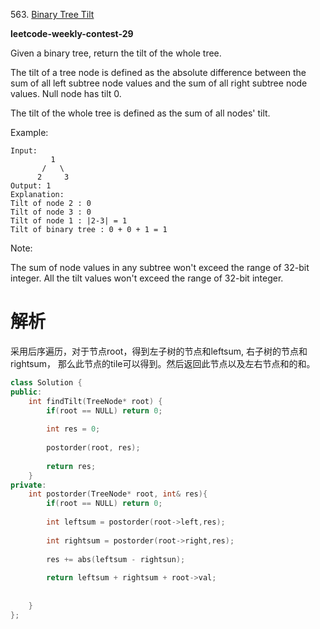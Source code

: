 563\. [Binary Tree Tilt](https://leetcode.com/contest/leetcode-weekly-contest-29/problems/binary-tree-tilt/)

**leetcode-weekly-contest-29**

Given a binary tree, return the tilt of the whole tree.

The tilt of a tree node is defined as the absolute difference between the sum of all left subtree node values 
and the sum of all right subtree node values. Null node has tilt 0.

The tilt of the whole tree is defined as the sum of all nodes' tilt.

Example:
```
Input: 
         1
       /   \
      2     3
Output: 1
Explanation: 
Tilt of node 2 : 0
Tilt of node 3 : 0
Tilt of node 1 : |2-3| = 1
Tilt of binary tree : 0 + 0 + 1 = 1
```
Note:

The sum of node values in any subtree won't exceed the range of 32-bit integer.
All the tilt values won't exceed the range of 32-bit integer.

# 解析
采用后序遍历，对于节点root，得到左子树的节点和leftsum, 右子树的节点和rightsum， 那么此节点的tile可以得到。然后返回此节点以及左右节点和的和。
```cpp
class Solution {
public:
    int findTilt(TreeNode* root) {
        if(root == NULL) return 0;
        
        int res = 0;
        
        postorder(root, res);
        
        return res;
    }
private:
    int postorder(TreeNode* root, int& res){
        if(root == NULL) return 0;
        
        int leftsum = postorder(root->left,res);
        
        int rightsum = postorder(root->right,res);
        
        res += abs(leftsum - rightsun);
        
        return leftsum + rightsum + root->val;
        
        
    }
};
```
